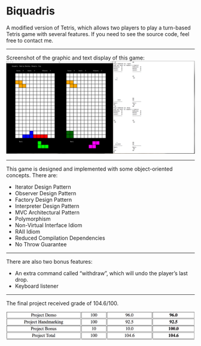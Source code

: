 # Biquadris
A modified version of Tetris, which allows two players to play a turn-based Tetris game with several features. If you need to see the source code, feel free to contact me.

---

Screenshot of the graphic and text display of this game:
![](biquadris.png)

---

This game is designed and implemented with some object-oriented concepts. There are:
* Iterator Design Pattern
* Observer Design Pattern
* Factory Design Pattern
* Interpreter Design Pattern
* MVC Architectural Pattern
* Polymorphism
* Non-Virtual Interface Idiom
* RAII Idiom
* Reduced Compilation Dependencies
* No Throw Guarantee

---

There are also two bonus features:
* An extra command called “withdraw”, which will undo the player’s last drop.
* Keyboard listener

---

The final project received grade of 104.6/100.

![](cs246-final-project-grade.png)
